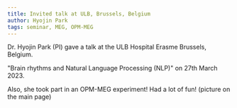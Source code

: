 ```yaml
---
title: Invited talk at ULB, Brussels, Belgium
author: Hyojin Park
tags: seminar, MEG, OPM-MEG
---
```


Dr. Hyojin Park (PI) gave a talk at the ULB Hospital Erasme Brussels, Belgium. <br>

"Brain rhythms and Natural Language Processing (NLP)" on 27th March 2023.

Also, she took part in an OPM-MEG experiment! Had a lot of fun! (picture on the main page)

